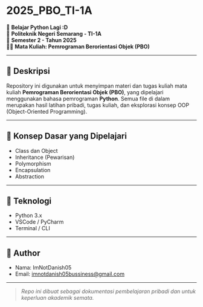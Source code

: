 # 2025_PBO_TI-1A

🐍 **Belajar Python Lagi :D**  
📘 **Politeknik Negeri Semarang - TI-1A**  
📅 **Semester 2 - Tahun 2025**  
🧑‍💻 **Mata Kuliah: Pemrograman Berorientasi Objek (PBO)**

---

## 📝 Deskripsi

Repository ini digunakan untuk menyimpan materi dan tugas kuliah mata kuliah **Pemrograman Berorientasi Objek (PBO)**, yang dipelajari menggunakan bahasa pemrograman **Python**. Semua file di dalam merupakan hasil latihan pribadi, tugas kuliah, dan eksplorasi konsep OOP (Object-Oriented Programming).

---

## 🧱 Konsep Dasar yang Dipelajari

- Class dan Object
- Inheritance (Pewarisan)
- Polymorphism
- Encapsulation
- Abstraction

---

## 🔧 Teknologi

- Python 3.x
- VSCode / PyCharm
- Terminal / CLI

---

## 👤 Author

- Nama: ImNotDanish05  
- Email: [imnotdanish05bussiness@gmail.com](mailto:imnotdanish05bussiness@gmail.com)

---

> *Repo ini dibuat sebagai dokumentasi pembelajaran pribadi dan untuk keperluan akademik semata.*
